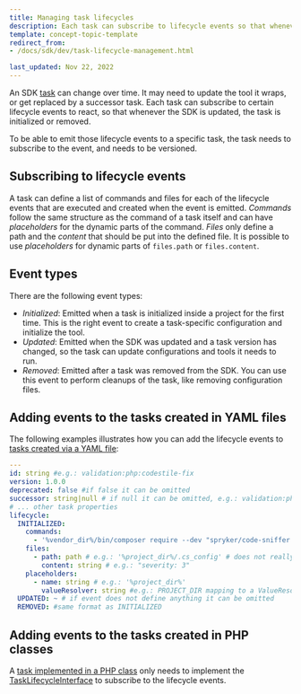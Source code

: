 ```yaml
---
title: Managing task lifecycles
description: Each task can subscribe to lifecycle events so that whenever the SDK is updated, the tasks is initialized or removed.
template: concept-topic-template
redirect_from:
- /docs/sdk/dev/task-lifecycle-management.html

last_updated: Nov 22, 2022
---
```


An SDK [task](/docs/dg/dev/sdks/sdk/task.html) can change over time. It may need to update the tool it wraps, or get replaced by a successor task.
Each task can subscribe to certain lifecycle events to react, so that whenever the SDK is updated, the task is initialized or removed.

To be able to emit those lifecycle events to a specific task, the task needs to subscribe to the event, and needs to be versioned.

## Subscribing to lifecycle events

A task can define a list of commands and files for each of the lifecycle events that are executed and created when the event is emitted.
*Commands* follow the same structure as the command of a task itself and can have *placeholders* for the dynamic parts of the command.
*Files* only define a path and the *content* that should be put into the defined file. It is possible to use *placeholders* for dynamic parts of `files.path` or `files.content`.

## Event types

There are the following event types:

- *Initialized*: Emitted when a task is initialized inside a project for the first time. This is the right event to create a task-specific configuration and initialize the tool.  
- *Updated*: Emitted when the SDK was updated and a task version has changed, so the task can update configurations and tools it needs to run.
- *Removed*: Emitted after a task was removed from the SDK. You can use this event to perform cleanups of the task, like removing configuration files.

## Adding events to the tasks created in YAML files

The following examples illustrates how you can add the lifecycle events to [tasks created via a YAML file](/docs/dg/dev/sdks/sdk/extend-the-sdk.html#implementation-via-yaml-definition):

```yaml
---
id: string #e.g.: validation:php:codestile-fix
version: 1.0.0
deprecated: false #if false it can be omitted
successor: string|null # if null it can be omitted, e.g.: validation:php:codestyle-fix
# ... other task properties
lifecycle:
  INITIALIZED:
    commands:
      - '%vendor_dir%/bin/composer require --dev "spryker/code-sniffer: dev-master"'
    files:
      - path: path # e.g.: '%project_dir%/.cs_config' # does not really exist, only for the example
        content: string # e.g.: "severity: 3"
    placeholders:
      - name: string # e.g.: '%project_dir%'
        valueResolver: string #e.g.: PROJECT_DIR mapping to a ValueResolver
  UPDATED: ~ # if event does not define anything it can be omitted
  REMOVED: #same format as INITIALIZED
```

## Adding events to the tasks created in PHP classes

A [task implemented in a PHP class](/docs/dg/dev/sdks/sdk/extend-the-sdk.html#implementation-via-a-php-class) only needs to implement the [TaskLifecycleInterface](https://github.com/spryker-sdk/sdk/blob/master/src/Core/Domain/Entity/Lifecycle/TaskLifecycleInterface.php) to subscribe to the lifecycle events.
